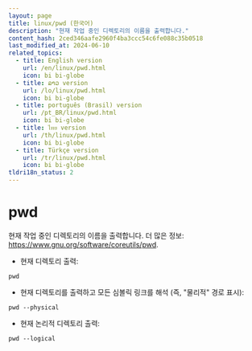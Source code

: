 ```yaml
---
layout: page
title: linux/pwd (한국어)
description: "현재 작업 중인 디렉토리의 이름을 출력합니다."
content_hash: 2ced346aafe2960f4ba3ccc54c6fe088c35b0518
last_modified_at: 2024-06-10
related_topics:
  - title: English version
    url: /en/linux/pwd.html
    icon: bi bi-globe
  - title: ລາວ version
    url: /lo/linux/pwd.html
    icon: bi bi-globe
  - title: português (Brasil) version
    url: /pt_BR/linux/pwd.html
    icon: bi bi-globe
  - title: ไทย version
    url: /th/linux/pwd.html
    icon: bi bi-globe
  - title: Türkçe version
    url: /tr/linux/pwd.html
    icon: bi bi-globe
tldri18n_status: 2
---
```

# pwd

현재 작업 중인 디렉토리의 이름을 출력합니다.
더 많은 정보: <https://www.gnu.org/software/coreutils/pwd>.

- 현재 디렉토리 출력:

`pwd`

- 현재 디렉토리를 출력하고 모든 심볼릭 링크를 해석 (즉, "물리적" 경로 표시):

`pwd --physical`

- 현재 논리적 디렉토리 출력:

`pwd --logical`
